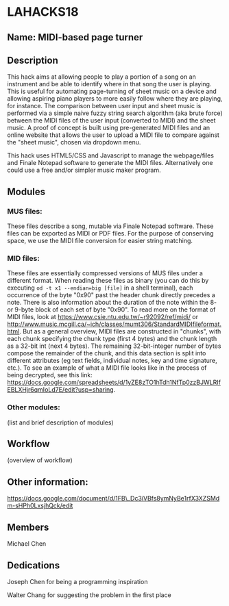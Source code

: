# LAHACKS18

## Name: MIDI-based page turner

## Description

This hack aims at allowing people to play a portion of a song on an instrument 
and be able to identify where in that song the user is playing. This is useful 
for automating page-turning of sheet music on a device and allowing aspiring 
piano players to more easily follow where they are playing, for instance. The 
comparison between user input and sheet music is performed via a simple naive 
fuzzy string search algorithm (aka brute force) between the MIDI files of the 
user input (converted to MIDI) and the sheet music. A proof of concept is built 
using pre-generated MIDI files and an online website that allows the user to 
upload a MIDI file to compare against the "sheet music", chosen via dropdown 
menu.

This hack uses HTML5/CSS and Javascript to manage the webpage/files and Finale 
Notepad software to generate the MIDI files. Alternatively one could use a free 
and/or simpler music maker program.

## Modules

### MUS files:

These files describe a song, mutable via Finale Notepad software. These files 
can be exported as MIDI or PDF files. For the purpose of conserving space, we
use the MIDI file conversion for easier string matching.

### MID files:

These files are essentially compressed versions of MUS files under a different 
format. When reading these files as binary (you can do this by executing 
`od -t x1 --endian=big [file]` in a shell terminal), each occurrence of the byte 
"0x90" past the header chunk directly precedes a note. There is also information 
about the duration of the note within the 8- or 9-byte block of each set of byte 
"0x90". To read more on the format of MIDI files, look at 
https://www.csie.ntu.edu.tw/~r92092/ref/midi/ or 
http://www.music.mcgill.ca/~ich/classes/mumt306/StandardMIDIfileformat.html. But 
as a general overview, MIDI files are constructed in "chunks", with each chunk 
specifying the chunk type (first 4 bytes) and the chunk length as a 32-bit int 
(next 4 bytes). The remaining 32-bit-integer number of bytes compose the remainder 
of the chunk, and this data section is split into different attributes (eg text 
fields, individual notes, key and time signature, etc.). To see an example of 
what a MIDI file looks like in the process of being decrypted, see this link: 
https://docs.google.com/spreadsheets/d/1yZE8zTO1hTdh1NfTp0zzBJWLRIfEBLXHjr6qmIoLd7E/edit?usp=sharing.

### Other modules:

(list and brief description of modules)

## Workflow

(overview of workflow)

## Other information:

https://docs.google.com/document/d/1FB\_Dc3iVBfs8ymNyBe1rfX3XZSMdm-sHPh0LxsjhQck/edit

## Members

Michael Chen

## Dedications

Joseph Chen for being a programming inspiration

Walter Chang for suggesting the problem in the first place
